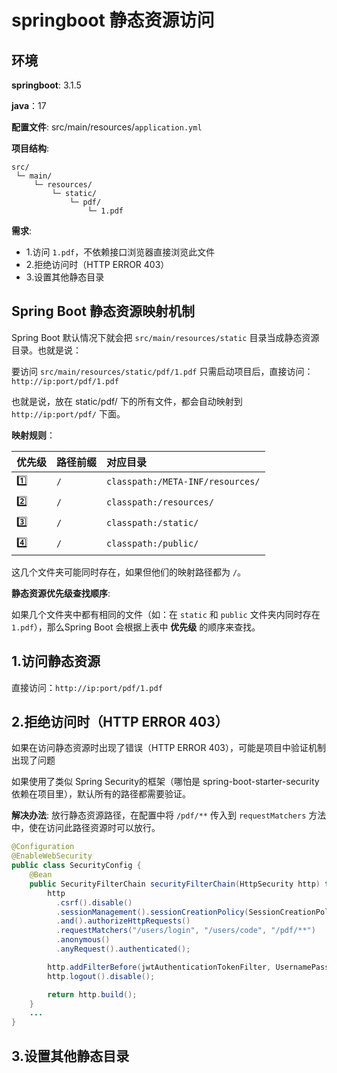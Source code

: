 # springboot 静态资源访问

## 环境

**springboot**: 3.1.5

**java**：17

**配置文件**: src/main/resources/`application.yml`

**项目结构**:

```
src/
 └─ main/
     └─ resources/
         └─ static/
             └─ pdf/
                 └─ 1.pdf
```

**需求**: 

- 1.访问 `1.pdf`，不依赖接口浏览器直接浏览此文件
- 2.拒绝访问时（HTTP ERROR 403）
- 3.设置其他静态目录

## Spring Boot 静态资源映射机制

Spring Boot 默认情况下就会把 `src/main/resources/static` 目录当成静态资源目录。也就是说：

要访问 `src/main/resources/static/pdf/1.pdf` 只需启动项目后，直接访问：`http://ip:port/pdf/1.pdf`

也就是说，放在 static/pdf/ 下的所有文件，都会自动映射到 `http://ip:port/pdf/` 下面。

**映射规则**：

| 优先级 | 路径前缀 | 对应目录                     |
| :---   | :--- | :------------------------------- |
| 1️⃣     | `/`  | `classpath:/META-INF/resources/` |
| 2️⃣     | `/`  | `classpath:/resources/`          |
| 3️⃣     | `/`  | `classpath:/static/`             |
| 4️⃣     | `/`  | `classpath:/public/`             |

这几个文件夹可能同时存在，如果但他们的映射路径都为 `/`。

**静态资源优先级查找顺序**:

如果几个文件夹中都有相同的文件（如：在 `static` 和 `public` 文件夹内同时存在 `1.pdf`），那么Spring Boot 会根据上表中 **优先级** 的顺序来查找。

## 1.访问静态资源

直接访问：`http://ip:port/pdf/1.pdf`

## 2.拒绝访问时（HTTP ERROR 403）

如果在访问静态资源时出现了错误（HTTP ERROR 403），可能是项目中验证机制出现了问题

如果使用了类似 Spring Security的框架（哪怕是 spring-boot-starter-security 依赖在项目里），默认所有的路径都需要验证。

**解决办法**: 放行静态资源路径，在配置中将 `/pdf/**` 传入到 `requestMatchers` 方法中，使在访问此路径资源时可以放行。

```java
@Configuration
@EnableWebSecurity
public class SecurityConfig {
    @Bean
    public SecurityFilterChain securityFilterChain(HttpSecurity http) throws Exception {
        http
          .csrf().disable()
          .sessionManagement().sessionCreationPolicy(SessionCreationPolicy.STATELESS)
          .and().authorizeHttpRequests()
          .requestMatchers("/users/login", "/users/code", "/pdf/**")
          .anonymous()
          .anyRequest().authenticated();

        http.addFilterBefore(jwtAuthenticationTokenFilter, UsernamePasswordAuthenticationFilter.class);
        http.logout().disable();

        return http.build();
    }
    ...
}

```

## 3.设置其他静态目录

